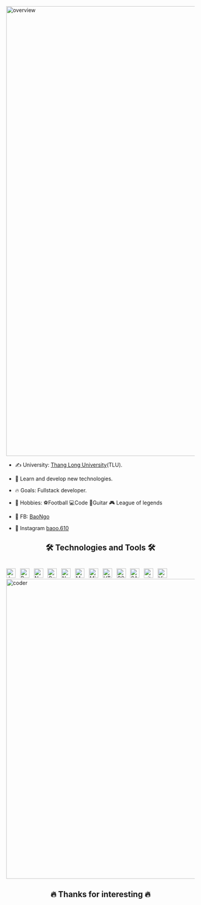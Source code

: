 <a href="#" target="_blank">
  <img src="https://user-images.githubusercontent.com/74038190/225813708-98b745f2-7d22-48cf-9150-083f1b00d6c9.gif" width="1200" alt="overview" />
</a>

- ✍ University: [Thang Long University](https://thanglong.edu.vn/)(TLU).

- 🌱 Learn and develop new technologies.

- 🔥 Goals: Fullstack developer.

- 🤘 Hobbies: ️⚽Football 💻Code ️🎸Guitar ️🎮 League of legends

- 🔗 FB: [BaoNgo](https://www.facebook.com/nguoibietchoi)
- 🔗 Instagram [baoo.610](https://www.instagram.com/baoo.610/) 


<h2 align="center">🛠 Technologies and Tools 🛠</h2>
<br>
<!-- https://simpleicons.org/ -->
<span><img src="https://img.shields.io/badge/JavaScript-282C34?logo=javascript&logoColor=F7DF1E" alt="JavaScript logo" title="JavaScript" height="25" /></span>
&nbsp;
<span><img src="https://img.shields.io/badge/ReactJS-282C34?logo=react&logoColor=61DAFB" alt="ReactJS logo" title="ReactJS" height="25" /></span>
&nbsp;
<span><img src="https://img.shields.io/badge/Next.js-282C34?logo=next.js&logoColor=ffffff" alt="Next.js logo" title="Next.js" height="25" /></span>
&nbsp;
<span><img src="https://img.shields.io/badge/C++-282C34?logo=c%2B%2B&logoColor=00599C" alt="C++ logo" title="C++" height="25" /></span>
&nbsp;
<span><img src="https://img.shields.io/badge/Node.js-282C34?logo=node.js&logoColor=00F200" alt="Node.js logo" title="Node.js" height="25" /></span>
&nbsp;
<span><img src="https://img.shields.io/badge/MongoDB-282C34?logo=mongodb&logoColor=47A248" alt="MongoDB logo" title="MongoDB" height="25" /></span>
&nbsp;
<span><img src="https://img.shields.io/badge/Microsoft%20SQL%20Server-282C34?logo=microsoft%20sql%20server&logoColor=CC2927" alt="Microsoft SQL Server logo" title="SQL Server" height="25" /></span>
&nbsp;
<span><img src="https://img.shields.io/badge/HTML5-282C34?logo=html5&logoColor=E34F26" alt="HTML5 logo" title="HTML5" height="25" /></span>
&nbsp;
<span><img src="https://img.shields.io/badge/CSS3-282C34?logo=css3&logoColor=1572B6" alt="CSS3 logo" title="CSS3" height="25" /></span>
&nbsp;
<span><img src="https://img.shields.io/badge/Sass-282C34?logo=sass&logoColor=CC6699" alt="SASS logo" title="SASS" height="25" /></span>
&nbsp;
<span><img src="https://img.shields.io/badge/git-282C34?logo=git&logoColor=F05032" alt="git logo" title="git" height="25" /></span>
&nbsp;
<span><img src="https://img.shields.io/badge/VS%20Code-282C34?logo=visual-studio-code&logoColor=007ACC" alt="Visual Studio Code logo" title="Visual Studio Code" height="25" /></span>
&nbsp;
<br>

<img src="https://i.pinimg.com/736x/af/f4/36/aff43643c6217aff36f0eb2211a926b8.jpg" width="1200" height="800" alt="coder" />
<br><h2 align="center">🔥 Thanks for interesting 🔥</h2>
